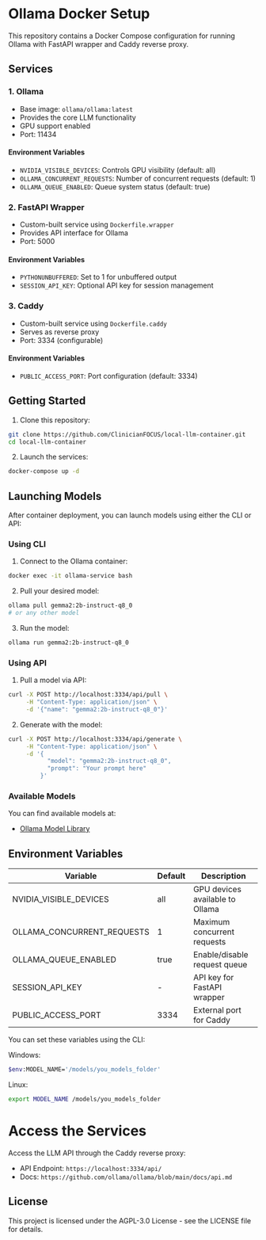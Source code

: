 # Ollama Docker Setup

This repository contains a Docker Compose configuration for running Ollama with FastAPI wrapper and Caddy reverse proxy.

## Services

### 1. Ollama

- Base image: `ollama/ollama:latest`
- Provides the core LLM functionality
- GPU support enabled
- Port: 11434

#### Environment Variables

- `NVIDIA_VISIBLE_DEVICES`: Controls GPU visibility (default: all)
- `OLLAMA_CONCURRENT_REQUESTS`: Number of concurrent requests (default: 1)
- `OLLAMA_QUEUE_ENABLED`: Queue system status (default: true)

### 2. FastAPI Wrapper

- Custom-built service using `Dockerfile.wrapper`
- Provides API interface for Ollama
- Port: 5000

#### Environment Variables

- `PYTHONUNBUFFERED`: Set to 1 for unbuffered output
- `SESSION_API_KEY`: Optional API key for session management

### 3. Caddy

- Custom-built service using `Dockerfile.caddy`
- Serves as reverse proxy
- Port: 3334 (configurable)

#### Environment Variables

- `PUBLIC_ACCESS_PORT`: Port configuration (default: 3334)

## Getting Started

1. Clone this repository:

```bash
git clone https://github.com/ClinicianFOCUS/local-llm-container.git
cd local-llm-container
```

2. Launch the services:

```bash
docker-compose up -d
```

## Launching Models

After container deployment, you can launch models using either the CLI or API:

### Using CLI

1. Connect to the Ollama container:

```bash
docker exec -it ollama-service bash
```

2. Pull your desired model:

```bash
ollama pull gemma2:2b-instruct-q8_0
# or any other model
```

3. Run the model:

```bash
ollama run gemma2:2b-instruct-q8_0
```

### Using API

1. Pull a model via API:

```bash
curl -X POST http://localhost:3334/api/pull \
     -H "Content-Type: application/json" \
     -d '{"name": "gemma2:2b-instruct-q8_0"}'
```

2. Generate with the model:

```bash
curl -X POST http://localhost:3334/api/generate \
     -H "Content-Type: application/json" \
     -d '{
           "model": "gemma2:2b-instruct-q8_0",
           "prompt": "Your prompt here"
         }'
```

### Available Models

You can find available models at:

- [Ollama Model Library](https://ollama.ai/library)

## Environment Variables

| Variable                   | Default | Description                     |
| -------------------------- | ------- | ------------------------------- |
| NVIDIA_VISIBLE_DEVICES     | all     | GPU devices available to Ollama |
| OLLAMA_CONCURRENT_REQUESTS | 1       | Maximum concurrent requests     |
| OLLAMA_QUEUE_ENABLED       | true    | Enable/disable request queue    |
| SESSION_API_KEY            | -       | API key for FastAPI wrapper     |
| PUBLIC_ACCESS_PORT         | 3334    | External port for Caddy         |

You can set these variables using the CLI:

Windows:

```bash
$env:MODEL_NAME='/models/you_models_folder'
```

Linux:

```bash
export MODEL_NAME /models/you_models_folder
```

# Access the Services

Access the LLM API through the Caddy reverse proxy:

- API Endpoint: `https://localhost:3334/api/`
- Docs: `https://github.com/ollama/ollama/blob/main/docs/api.md`

## License

This project is licensed under the AGPL-3.0 License - see the LICENSE file for details.
